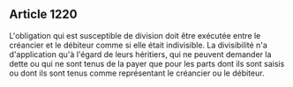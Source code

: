 Article 1220
----
L'obligation qui est susceptible de division doit être exécutée entre le
créancier et le débiteur comme si elle était indivisible. La divisibilité n'a
d'application qu'à l'égard de leurs héritiers, qui ne peuvent demander la dette
ou qui ne sont tenus de la payer que pour les parts dont ils sont saisis ou dont
ils sont tenus comme représentant le créancier ou le débiteur.
